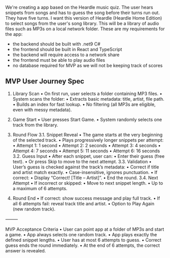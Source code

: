 We're creating a app based on the Heardle music quiz. The user hears snippets from songs and has to guess the song before their turns run out. They have five turns.
I want this version of Heardle (Heardle Home Edition) to select songs from the user's song library. This will be a library of audio files such as MP3s on a local network folder.
These are my requirements for the app:
- the backend should be built with .net9 C#
- the frontend should be built in React and TypeScript
- the backend will require access to a network share
- the frontend must be able to play audio files
- no database required for MVP as we will not be keeping track of scores

## MVP User Journey Spec

1. Library Scan
	•	On first run, user selects a folder containing MP3 files.
	•	System scans the folder:
	•	Extracts basic metadata: title, artist, file path.
	•	Builds an index for fast lookup.
	•	No filtering (all MP3s are eligible, even with messy metadata).

2. Game Start
	•	User presses Start Game.
	•	System randomly selects one track from the library.

3. Round Flow
	3.1.	Snippet Reveal
	•	The game starts at the very beginning of the selected track.
	•	Plays progressively longer snippets per attempt:
	•	Attempt 1: 1 second
	•	Attempt 2: 2 seconds
	•	Attempt 3: 4 seconds
	•	Attempt 4: 7 seconds
	•	Attempt 5: 11 seconds
	•	Attempt 6: 16 seconds
	3.2.	Guess Input
	•	After each snippet, user can:
	•	Enter their guess (free text).
	•	Or press Skip to move to the next attempt.
	3.3.	Validation
	•	User’s guess is checked against the track’s metadata:
	•	Correct if title and artist match exactly.
	•	Case-insensitive, ignores punctuation.
	•	If correct:
	•	Display “Correct! [Title – Artist]”.
	•	End the round.
	3.4.	Next Attempt
	•	If incorrect or skipped:
	•	Move to next snippet length.
	•	Up to a maximum of 6 attempts.

4. Round End
	•	If correct: show success message and play full track.
	•	If all 6 attempts fail: reveal track title and artist.
	•	Option to Play Again (new random track).

⸻

MVP Acceptance Criteria
	•	User can point app at a folder of MP3s and start a game.
	•	App always selects one random track.
	•	App plays exactly the defined snippet lengths.
	•	User has at most 6 attempts to guess.
	•	Correct guess ends the round immediately.
	•	At the end of 6 attempts, the correct answer is revealed.
